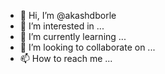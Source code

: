 - 👋 Hi, I’m @akashdborle
- 👀 I’m interested in ...
- 🌱 I’m currently learning ...
- 💞️ I’m looking to collaborate on ...
- 📫 How to reach me ...

<!---
akashdborle/akashdborle is a ✨ special ✨ repository because its `README.md` (this file) appears on your GitHub profile.
You can click the Preview link to take a look at your changes.
--->
